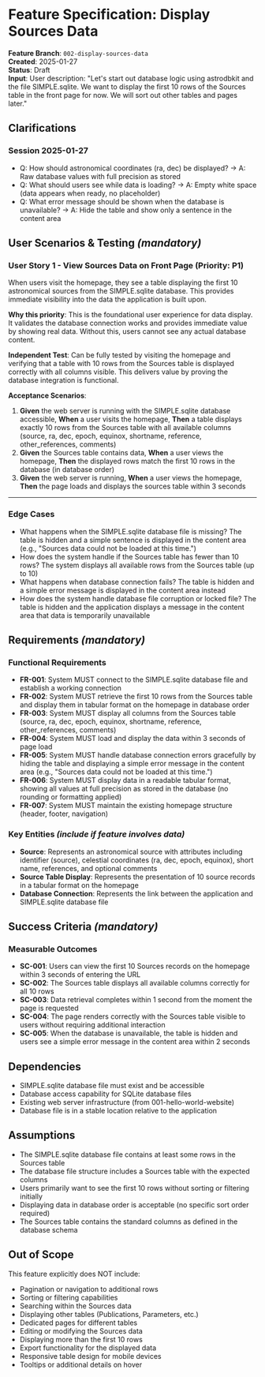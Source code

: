 # Feature Specification: Display Sources Data

**Feature Branch**: `002-display-sources-data`  
**Created**: 2025-01-27  
**Status**: Draft  
**Input**: User description: "Let's start out database logic using astrodbkit and the file SIMPLE.sqlite. We want to display the first 10 rows of the Sources table in the front page for now. We will sort out other tables and pages later."

## Clarifications

### Session 2025-01-27

- Q: How should astronomical coordinates (ra, dec) be displayed? → A: Raw database values with full precision as stored
- Q: What should users see while data is loading? → A: Empty white space (data appears when ready, no placeholder)
- Q: What error message should be shown when the database is unavailable? → A: Hide the table and show only a sentence in the content area

## User Scenarios & Testing *(mandatory)*

### User Story 1 - View Sources Data on Front Page (Priority: P1)

When users visit the homepage, they see a table displaying the first 10 astronomical sources from the SIMPLE.sqlite database. This provides immediate visibility into the data the application is built upon.

**Why this priority**: This is the foundational user experience for data display. It validates the database connection works and provides immediate value by showing real data. Without this, users cannot see any actual database content.

**Independent Test**: Can be fully tested by visiting the homepage and verifying that a table with 10 rows from the Sources table is displayed correctly with all columns visible. This delivers value by proving the database integration is functional.

**Acceptance Scenarios**:

1. **Given** the web server is running with the SIMPLE.sqlite database accessible, **When** a user visits the homepage, **Then** a table displays exactly 10 rows from the Sources table with all available columns (source, ra, dec, epoch, equinox, shortname, reference, other_references, comments)
2. **Given** the Sources table contains data, **When** a user views the homepage, **Then** the displayed rows match the first 10 rows in the database (in database order)
3. **Given** the web server is running, **When** a user views the homepage, **Then** the page loads and displays the sources table within 3 seconds

---

### Edge Cases

- What happens when the SIMPLE.sqlite database file is missing? The table is hidden and a simple sentence is displayed in the content area (e.g., "Sources data could not be loaded at this time.")
- How does the system handle if the Sources table has fewer than 10 rows? The system displays all available rows from the Sources table (up to 10)
- What happens when database connection fails? The table is hidden and a simple error message is displayed in the content area instead
- How does the system handle database file corruption or locked file? The table is hidden and the application displays a message in the content area that data is temporarily unavailable

## Requirements *(mandatory)*

### Functional Requirements

- **FR-001**: System MUST connect to the SIMPLE.sqlite database file and establish a working connection
- **FR-002**: System MUST retrieve the first 10 rows from the Sources table and display them in tabular format on the homepage in database order
- **FR-003**: System MUST display all columns from the Sources table (source, ra, dec, epoch, equinox, shortname, reference, other_references, comments)
- **FR-004**: System MUST load and display the data within 3 seconds of page load
- **FR-005**: System MUST handle database connection errors gracefully by hiding the table and displaying a simple error message in the content area (e.g., "Sources data could not be loaded at this time.")
- **FR-006**: System MUST display data in a readable tabular format, showing all values at full precision as stored in the database (no rounding or formatting applied)
- **FR-007**: System MUST maintain the existing homepage structure (header, footer, navigation)

### Key Entities *(include if feature involves data)*

- **Source**: Represents an astronomical source with attributes including identifier (source), celestial coordinates (ra, dec, epoch, equinox), short name, references, and optional comments
- **Source Table Display**: Represents the presentation of 10 source records in a tabular format on the homepage
- **Database Connection**: Represents the link between the application and SIMPLE.sqlite database file

## Success Criteria *(mandatory)*

### Measurable Outcomes

- **SC-001**: Users can view the first 10 Sources records on the homepage within 3 seconds of entering the URL
- **SC-002**: The Sources table displays all available columns correctly for all 10 rows
- **SC-003**: Data retrieval completes within 1 second from the moment the page is requested
- **SC-004**: The page renders correctly with the Sources table visible to users without requiring additional interaction
- **SC-005**: When the database is unavailable, the table is hidden and users see a simple error message in the content area within 2 seconds

## Dependencies

- SIMPLE.sqlite database file must exist and be accessible
- Database access capability for SQLite database files
- Existing web server infrastructure (from 001-hello-world-website)
- Database file is in a stable location relative to the application

## Assumptions

- The SIMPLE.sqlite database file contains at least some rows in the Sources table
- The database file structure includes a Sources table with the expected columns
- Users primarily want to see the first 10 rows without sorting or filtering initially
- Displaying data in database order is acceptable (no specific sort order required)
- The Sources table contains the standard columns as defined in the database schema

## Out of Scope

This feature explicitly does NOT include:

- Pagination or navigation to additional rows
- Sorting or filtering capabilities
- Searching within the Sources data
- Displaying other tables (Publications, Parameters, etc.)
- Dedicated pages for different tables
- Editing or modifying the Sources data
- Displaying more than the first 10 rows
- Export functionality for the displayed data
- Responsive table design for mobile devices
- Tooltips or additional details on hover

